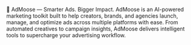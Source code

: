🦌 AdMoose — Smarter Ads. Bigger Impact.
AdMoose is an AI-powered marketing toolkit built to help creators, brands, and agencies launch, manage, and optimize ads across multiple platforms with ease. From automated creatives to campaign insights, AdMoose delivers intelligent tools to supercharge your advertising workflow.


